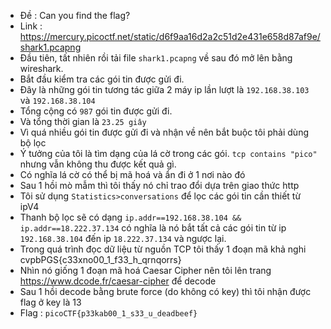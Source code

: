 - Đề : Can you find the flag?
- Link : https://mercury.picoctf.net/static/d6f9aa16d2a2c51d2e431e658d87af9e/shark1.pcapng
- Đầu tiên, tất nhiên rồi tải file `shark1.pcapng` về sau đó mở lên bằng wireshark. 
- Bắt đầu kiểm tra các gói tin được gửi đi.
- Đây là những gói tin tương tác giữa 2 máy ip lần lượt là `192.168.38.103` và `192.168.38.104`
- Tổng cộng có `987` gói tin được gửi đi.
- Và tổng thời gian là `23.25 giây` 
- Vì quá nhiều gói tin được gửi đi và nhận về nên bắt buộc tôi phải dùng bộ lọc 
- Ý tưởng của tôi là tìm dạng của lá cờ trong các gói. `tcp contains "pico"` nhưng vẫn không thu được kết quả gì.
- Có nghĩa lá cờ có thể bị mã hoá và ẩn đi ở 1 nơi nào đó
- Sau 1 hồi mò mẫm thì tôi thấy nó chỉ trao đổi dựa trên giao thức http
- Tôi sử dụng `Statistics>conversations` để lọc các gói tin cần thiết từ ipV4
- Thanh bộ lọc sẽ có dạng `ip.addr==192.168.38.104 && ip.addr==18.222.37.134` có nghĩa là nó bắt tất cả các gói tin từ ip `192.168.38.104` đến ip `18.222.37.134` và ngược lại.
- Trong quá trình đọc dữ liệu từ nguồn TCP tôi thấy 1 đoạn mã khả nghi cvpbPGS{c33xno00_1_f33_h_qrnqorrs}
- Nhìn nó giống 1 đoạn mã hoá Caesar Cipher nên tôi lên trang https://www.dcode.fr/caesar-cipher để decode 
- Sau 1 hồi decode bằng brute force (do không có key) thì tôi nhận được flag ở key là 13
- Flag : 	`picoCTF{p33kab00_1_s33_u_deadbeef}`